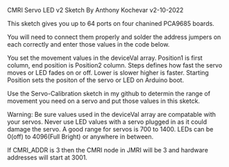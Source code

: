 CMRI Servo LED v2 Sketch By Anthony Kochevar v2-10-2022

This sketch gives you up to 64 ports on four chanined PCA9685 boards.

You will need to connect them properly and solder the address jumpers on each
correctly and enter those values in the code below.

You set the movement values in the deviceVal array.
Position1 is first column, end position is Position2 column.
Steps defines how fast the servo moves or LED fades on or off. Lower is slower higher is faster.
Starting Position sets the positon of the servo or LED on Arduino boot.

Use the Servo-Calibration sketch in my github to determin the range of movement you need on 
a servo and put those values in this sketck.

Warning:  Be sure values used in the deviceVal array are compatable with your servos.
Never use LED values with a servo plugged in as it could damage the servo.
A good range for servos is 700 to 1400.  LEDs can be 0(off) to 4096(Full Bright)
or anywhere in between.

If CMRI_ADDR is 3 then the CMRI node in JMRI will be 3 and hardware addresses will start at 3001.
